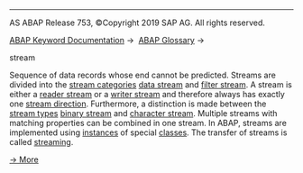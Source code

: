   

* * *

AS ABAP Release 753, ©Copyright 2019 SAP AG. All rights reserved.

[ABAP Keyword Documentation](https://help.sap.com/doc/abapdocu_753_index_htm/7.53/en-US/abenabap.htm) →  [ABAP Glossary](https://help.sap.com/doc/abapdocu_753_index_htm/7.53/en-US/abenabap_glossary.htm) → 

stream

Sequence of data records whose end cannot be predicted. Streams are divided into the [stream categories](https://help.sap.com/doc/abapdocu_753_index_htm/7.53/en-US/abenstream_kind_glosry.htm "Glossary Entry") [data stream](https://help.sap.com/doc/abapdocu_753_index_htm/7.53/en-US/abendata_stream_glosry.htm "Glossary Entry") and [filter stream](https://help.sap.com/doc/abapdocu_753_index_htm/7.53/en-US/abenfilter_stream_glosry.htm "Glossary Entry"). A stream is either a [reader stream](https://help.sap.com/doc/abapdocu_753_index_htm/7.53/en-US/abenreader_stream_glosry.htm "Glossary Entry") or a [writer stream](https://help.sap.com/doc/abapdocu_753_index_htm/7.53/en-US/abenwriter_stream_glosry.htm "Glossary Entry") and therefore always has exactly one [stream direction](https://help.sap.com/doc/abapdocu_753_index_htm/7.53/en-US/abenstream_direction_glosry.htm "Glossary Entry"). Furthermore, a distinction is made between the [stream types](https://help.sap.com/doc/abapdocu_753_index_htm/7.53/en-US/abenstream_type_glosry.htm "Glossary Entry") [binary stream](https://help.sap.com/doc/abapdocu_753_index_htm/7.53/en-US/abenbinary_stream_glosry.htm "Glossary Entry") and [character stream](https://help.sap.com/doc/abapdocu_753_index_htm/7.53/en-US/abencharacter_stream_glosry.htm "Glossary Entry"). Multiple streams with matching properties can be combined in one stream. In ABAP, streams are implemented using [instances](https://help.sap.com/doc/abapdocu_753_index_htm/7.53/en-US/abeninstance_glosry.htm "Glossary Entry") of special [classes](https://help.sap.com/doc/abapdocu_753_index_htm/7.53/en-US/abenclass_glosry.htm "Glossary Entry"). The transfer of streams is called [streaming](https://help.sap.com/doc/abapdocu_753_index_htm/7.53/en-US/abenstreaming_glosry.htm "Glossary Entry").

[→ More](https://help.sap.com/doc/abapdocu_753_index_htm/7.53/en-US/abenstreaming.htm)